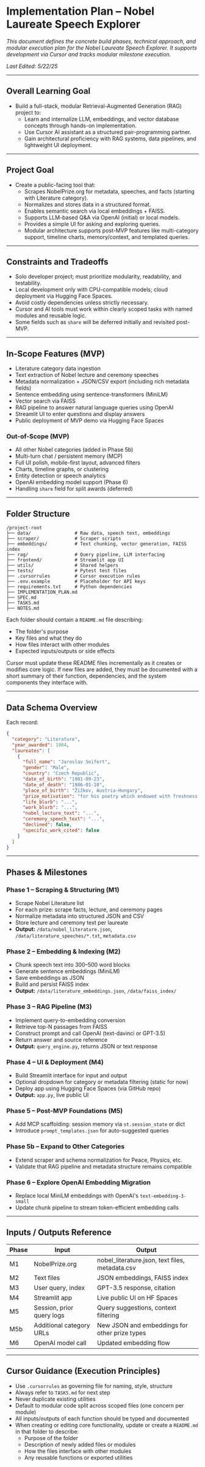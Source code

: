 # Implementation Plan – Nobel Laureate Speech Explorer

*This document defines the concrete build phases, technical approach, and modular execution plan for the Nobel Laureate Speech Explorer. It supports development via Cursor and tracks modular milestone execution.*

*Last Edited: 5/22/25*

---

## Overall Learning Goal
- Build a full-stack, modular Retrieval-Augmented Generation (RAG) project to:
  - Learn and internalize LLM, embeddings, and vector database concepts through hands-on implementation.
  - Use Cursor AI assistant as a structured pair-programming partner.
  - Gain architectural proficiency with RAG systems, data pipelines, and lightweight UI deployment.

---

## Project Goal
- Create a public-facing tool that:
  - Scrapes NobelPrize.org for metadata, speeches, and facts (starting with Literature category).
  - Normalizes and stores data in a structured format.
  - Enables semantic search via local embeddings + FAISS.
  - Supports LLM-based Q&A via OpenAI (initial) or local models.
  - Provides a simple UI for asking and exploring queries.
  - Modular architecture supports post-MVP features like multi-category support, timeline charts, memory/context, and templated queries.

---

## Constraints and Tradeoffs
- Solo developer project; must prioritize modularity, readability, and testability.
- Local development only with CPU-compatible models; cloud deployment via Hugging Face Spaces.
- Avoid costly dependencies unless strictly necessary.
- Cursor and AI tools must work within clearly scoped tasks with named modules and reusable logic.
- Some fields such as `share` will be deferred initially and revisited post-MVP.

---

## In-Scope Features (MVP)
- Literature category data ingestion
- Text extraction of Nobel lecture and ceremony speeches
- Metadata normalization + JSON/CSV export (including rich metadata fields)
- Sentence embedding using sentence-transformers (MiniLM)
- Vector search via FAISS
- RAG pipeline to answer natural language queries using OpenAI
- Streamlit UI to enter questions and display answers
- Public deployment of MVP demo via Hugging Face Spaces

### Out-of-Scope (MVP)
- All other Nobel categories (added in Phase 5b)
- Multi-turn chat / persistent memory (MCP)
- Full UI polish, mobile-first layout, advanced filters
- Charts, timeline graphs, or clustering
- Entity detection or speech analytics
- OpenAI embedding model support (Phase 6)
- Handling `share` field for split awards (deferred)

---

## Folder Structure

```
/project-root
├── data/                # Raw data, speech text, embeddings
├── scraper/             # Scraper scripts
├── embeddings/          # Text chunking, vector generation, FAISS index
├── rag/                 # Query pipeline, LLM interfacing
├── frontend/            # Streamlit app UI
├── utils/               # Shared helpers
├── tests/               # Pytest test files
├── .cursorrules         # Cursor execution rules
├── .env.example         # Placeholder for API keys
├── requirements.txt     # Python dependencies
├── IMPLEMENTATION_PLAN.md
├── SPEC.md
├── TASKS.md
├── NOTES.md
```

Each folder should contain a `README.md` file describing:
- The folder's purpose
- Key files and what they do
- How files interact with other modules
- Expected inputs/outputs or side effects

Cursor must update these README files incrementally as it creates or modifies core logic. If new files are added, they must be documented with a short summary of their function, dependencies, and the system components they interface with.

---

## Data Schema Overview

Each record:
```json
{
  "category": "Literature",
  "year_awarded": 1984,
  "laureates": [
    {
      "full_name": "Jaroslav Seifert",
      "gender": "Male",
      "country": "Czech Republic",
      "date_of_birth": "1901-09-23",
      "date_of_death": "1986-01-10",
      "place_of_birth": "Žižkov, Austria-Hungary",
      "prize_motivation": "for his poetry which endowed with freshness...",
      "life_blurb": "...",
      "work_blurb": "...",
      "nobel_lecture_text": "...",
      "ceremony_speech_text": "...",
      "declined": false,
      "specific_work_cited": false
    }
  ]
}
```

---

## Phases & Milestones

### Phase 1 – Scraping & Structuring (M1)
- Scrape Nobel Literature list
- For each prize: scrape facts, lecture, and ceremony pages
- Normalize metadata into structured JSON and CSV
- Store lecture and ceremony text per laureate
- **Output:** `/data/nobel_literature.json`, `/data/literature_speeches/*.txt`, `metadata.csv`

### Phase 2 – Embedding & Indexing (M2)
- Chunk speech text into 300–500 word blocks
- Generate sentence embeddings (MiniLM)
- Save embeddings as JSON
- Build and persist FAISS index
- **Output:** `/data/literature_embeddings.json`, `/data/faiss_index/`

### Phase 3 – RAG Pipeline (M3)
- Implement query-to-embedding conversion
- Retrieve top-N passages from FAISS
- Construct prompt and call OpenAI (text-davinci or GPT-3.5)
- Return answer and source reference
- **Output:** `query_engine.py`, returns JSON or text response

### Phase 4 – UI & Deployment (M4)
- Build Streamlit interface for input and output
- Optional dropdown for category or metadata filtering (static for now)
- Deploy app using Hugging Face Spaces (via GitHub repo)
- **Output:** `app.py`, live public UI

### Phase 5 – Post-MVP Foundations (M5)
- Add MCP scaffolding: session memory via `st.session_state` or dict
- Introduce `prompt_templates.json` for auto-suggested queries

### Phase 5b – Expand to Other Categories
- Extend scraper and schema normalization for Peace, Physics, etc.
- Validate that RAG pipeline and metadata structure remains compatible

### Phase 6 – Explore OpenAI Embedding Migration
- Replace local MiniLM embeddings with OpenAI's `text-embedding-3-small`
- Update chunk pipeline to stream token-efficient embedding calls

---

## Inputs / Outputs Reference

| Phase | Input                | Output                                      |
|-------|----------------------|---------------------------------------------|
| M1    | NobelPrize.org       | nobel_literature.json, text files, metadata.csv |
| M2    | Text files           | JSON embeddings, FAISS index                |
| M3    | User query, index    | GPT-3.5 response, citation                  |
| M4    | Streamlit app        | Live public UI on HF Spaces                 |
| M5    | Session, prior query logs | Query suggestions, context filtering   |
| M5b   | Additional category URLs | New JSON and embeddings for other prize types |
| M6    | OpenAI model call    | Updated embedding flow                      |

---

## Cursor Guidance (Execution Principles)
- Use `.cursorrules` as governing file for naming, style, structure
- Always refer to `TASKS.md` for next step
- Never duplicate existing utilities
- Default to modular code split across scoped files (one concern per module)
- All inputs/outputs of each function should be typed and documented
- When creating or editing core functionality, update or create a `README.md` in that folder to describe:
  - Purpose of the folder
  - Description of newly added files or modules
  - How the files interface with other modules
  - Any reusable functions or exported utilities

